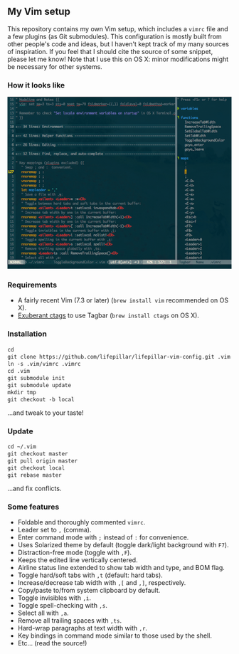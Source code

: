 ## My Vim setup

This repository contains my own Vim setup, which includes a `vimrc` file and a
few plugins (as Git submodules). This configuration is mostly built from other
people's code and ideas, but I haven't kept track of my many sources of
inspiration. If you feel that I should cite the source of some snippet, please
let me know! Note that I use this on OS X: minor modifications might be
necessary for other systems. 

### How it looks like

![Screenshot](vimrc.png)

### Requirements

- A fairly recent Vim (7.3 or later) (`brew install vim` recommended on OS X).
- [Exuberant ctags](http://ctags.sourceforge.net) to use Tagbar (`brew install ctags` on OS X).

### Installation

    cd
    git clone https://github.com/lifepillar/lifepillar-vim-config.git .vim
    ln -s .vim/vimrc .vimrc
    cd .vim
    git submodule init
    git submodule update
    mkdir tmp
    git checkout -b local

…and tweak to your taste!

### Update

    cd ~/.vim
    git checkout master
    git pull origin master
    git checkout local
    git rebase master

…and fix conflicts.

###  Some features

- Foldable and thoroughly commented `vimrc`.
- Leader set to `,` (comma).
- Enter command mode with `;` instead of `:` for convenience.
- Uses Solarized theme by default (toggle dark/light background with `F7`).
- Distraction-free mode (toggle with `,F`).
- Keeps the edited line vertically centered.
- Airline status line extended to show tab width and type, and BOM flag.
- Toggle hard/soft tabs with `,t` (default: hard tabs).
- Increase/decrease tab width with `,[` and `,]`, respectively.
- Copy/paste to/from system clipboard by default.
- Toggle invisibles with `,i`.
- Toggle spell-checking with `,s`.
- Select all with `,a`.
- Remove all trailing spaces with `,ts`.
- Hard-wrap paragraphs at text width with `,r`.
- Key bindings in command mode similar to those used by the shell.
- Etc... (read the source!)

